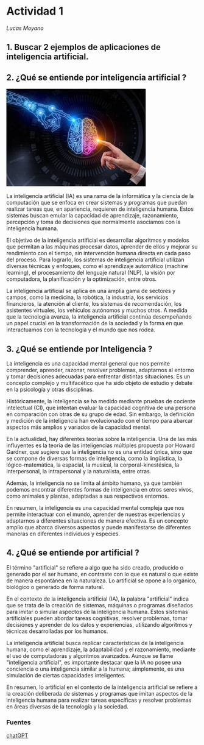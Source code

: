 # Actividad 1

*Lucas Moyano*

## 1. Buscar 2 ejemplos de aplicaciones de inteligencia artificial.

## 2. ¿Qué se entiende por inteligencia artificial ?

![](img/ai_picture.jpg)

La inteligencia artificial (IA) es una rama de la informática y la ciencia de la computación que se enfoca en crear sistemas y programas que puedan realizar tareas que, en apariencia, requieren de inteligencia humana. Estos sistemas buscan emular la capacidad de aprendizaje, razonamiento, percepción y toma de decisiones que normalmente asociamos con la inteligencia humana.

El objetivo de la inteligencia artificial es desarrollar algoritmos y modelos que permitan a las máquinas procesar datos, aprender de ellos y mejorar su rendimiento con el tiempo, sin intervención humana directa en cada paso del proceso. Para lograrlo, los sistemas de inteligencia artificial utilizan diversas técnicas y enfoques, como el aprendizaje automático (machine learning), el procesamiento del lenguaje natural (NLP), la visión por computadora, la planificación y la optimización, entre otros.

La inteligencia artificial se aplica en una amplia gama de sectores y campos, como la medicina, la robótica, la industria, los servicios financieros, la atención al cliente, los sistemas de recomendación, los asistentes virtuales, los vehículos autónomos y muchos otros. A medida que la tecnología avanza, la inteligencia artificial continúa desempeñando un papel crucial en la transformación de la sociedad y la forma en que interactuamos con la tecnología y el mundo que nos rodea.

## 3. ¿Qué se entiende por Inteligencia ?

La inteligencia es una capacidad mental general que nos permite comprender, aprender, razonar, resolver problemas, adaptarnos al entorno y tomar decisiones adecuadas para enfrentar distintas situaciones. Es un concepto complejo y multifacético que ha sido objeto de estudio y debate en la psicología y otras disciplinas.

Históricamente, la inteligencia se ha medido mediante pruebas de cociente intelectual (CI), que intentan evaluar la capacidad cognitiva de una persona en comparación con otras de su grupo de edad. Sin embargo, la definición y medición de la inteligencia han evolucionado con el tiempo para abarcar aspectos más amplios y variados de la capacidad mental.

En la actualidad, hay diferentes teorías sobre la inteligencia. Una de las más influyentes es la teoría de las inteligencias múltiples propuesta por Howard Gardner, que sugiere que la inteligencia no es una entidad única, sino que se compone de diversas formas de inteligencia, como la lingüística, la lógico-matemática, la espacial, la musical, la corporal-kinestésica, la interpersonal, la intrapersonal y la naturalista, entre otras.

Además, la inteligencia no se limita al ámbito humano, ya que también podemos encontrar diferentes formas de inteligencia en otros seres vivos, como animales y plantas, adaptadas a sus respectivos entornos.

En resumen, la inteligencia es una capacidad mental compleja que nos permite interactuar con el mundo, aprender de nuestras experiencias y adaptarnos a diferentes situaciones de manera efectiva. Es un concepto amplio que abarca diversos aspectos y puede manifestarse de diferentes maneras en diferentes individuos y especies.

## 4. ¿Qué se entiende por artificial ?

El término "artificial" se refiere a algo que ha sido creado, producido o generado por el ser humano, en contraste con lo que es natural o que existe de manera espontánea en la naturaleza. Lo artificial se opone a lo orgánico, biológico o generado de forma natural.

En el contexto de la inteligencia artificial (IA), la palabra "artificial" indica que se trata de la creación de sistemas, máquinas o programas diseñados para imitar o simular aspectos de la inteligencia humana. Estos sistemas artificiales pueden abordar tareas cognitivas, resolver problemas, tomar decisiones y aprender de los datos y experiencias, utilizando algoritmos y técnicas desarrolladas por los humanos.

La inteligencia artificial busca replicar características de la inteligencia humana, como el aprendizaje, la adaptabilidad y el razonamiento, mediante el uso de computadoras y algoritmos avanzados. Aunque se llame "inteligencia artificial", es importante destacar que la IA no posee una conciencia o una inteligencia similar a la humana; simplemente, es una simulación de ciertas capacidades inteligentes.

En resumen, lo artificial en el contexto de la inteligencia artificial se refiere a la creación deliberada de sistemas y programas que imitan aspectos de la inteligencia humana para realizar tareas específicas y resolver problemas en áreas diversas de la tecnología y la sociedad.

### Fuentes

[chatGPT](https://chat.openai.com/)